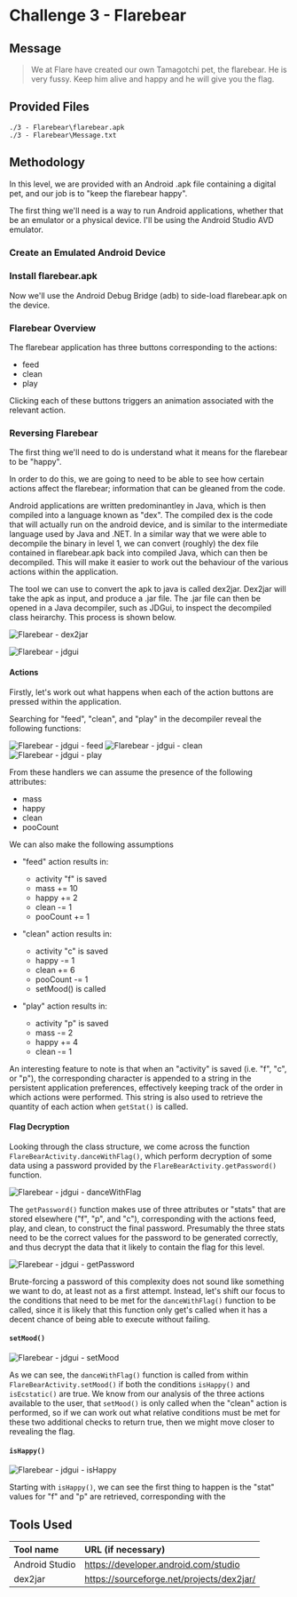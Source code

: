 # Challenge 3 - Flarebear

## Message
> We at Flare have created our own Tamagotchi pet, the flarebear. He is very fussy. Keep him alive and happy and he will give you the flag.

## Provided Files
```
./3 - Flarebear\flarebear.apk
./3 - Flarebear\Message.txt
```
## Methodology

In this level, we are provided with an Android .apk file containing a digital pet, and our job is to "keep the flarebear happy".

The first thing we'll need is a way to run Android applications, whether that be an emulator or a physical device. I'll be using the Android Studio AVD emulator.

### Create an Emulated Android Device

### Install flarebear.apk

Now we'll use the Android Debug Bridge (adb) to side-load flarebear.apk on the device.

### Flarebear Overview

The flarebear application has three buttons corresponding to the actions:
- feed
- clean
- play

Clicking each of these buttons triggers an animation associated with the relevant action.

### Reversing Flarebear

The first thing we'll need to do is understand what it means for the flarebear to be "happy".

In order to do this, we are going to need to be able to see how certain actions affect the flarebear; information that can be gleaned from the code.

Android applications are written predominantley in Java, which is then compiled into a language known as "dex". The compiled dex is the code that will 
actually run on the android device, and is similar to the intermediate language used by Java and .NET. In a similar way that we were able to decompile 
the binary in level 1, we can convert (roughly) the dex file contained in flarebear.apk back into compiled Java, which can then be decompiled. 
This will make it easier to work out the behaviour of the various actions within the application.

The tool we can use to convert the apk to java is called dex2jar. Dex2jar will take the apk as input, and produce a .jar file. The .jar file can then be 
opened in a Java decompiler, such as JDGui, to inspect the decompiled class heirarchy. This process is shown below.

![Flarebear - dex2jar](https://raw.githubusercontent.com/SecSuperN0va/CTF-Writeups/master/Flare-on/2019/03%20-%20Flarebear/images/flarebear_dex2jar.png)

![Flarebear - jdgui](https://raw.githubusercontent.com/SecSuperN0va/CTF-Writeups/master/Flare-on/2019/03%20-%20Flarebear/images/flarebear_jdgui.png)

#### Actions

Firstly, let's work out what happens when each of the action buttons are pressed within the application.

Searching for "feed", "clean", and "play" in the decompiler reveal the following functions:

![Flarebear - jdgui - feed](https://raw.githubusercontent.com/SecSuperN0va/CTF-Writeups/master/Flare-on/2019/03%20-%20Flarebear/images/flarebear_feed.png)
![Flarebear - jdgui - clean](https://raw.githubusercontent.com/SecSuperN0va/CTF-Writeups/master/Flare-on/2019/03%20-%20Flarebear/images/flarebear_clean.png)
![Flarebear - jdgui - play](https://raw.githubusercontent.com/SecSuperN0va/CTF-Writeups/master/Flare-on/2019/03%20-%20Flarebear/images/flarebear_play.png)

From these handlers we can assume the presence of the following attributes:
- mass
- happy
- clean
- pooCount

We can also make the following assumptions

- "feed" action results in:
  - activity "f" is saved
  - mass += 10
  - happy += 2
  - clean -= 1
  - pooCount += 1

- "clean" action results in:
  - activity "c" is saved
  - happy -= 1
  - clean += 6
  - pooCount -= 1
  - setMood() is called

- "play" action results in:
  - activity "p" is saved
  - mass -= 2
  - happy += 4
  - clean -= 1

An interesting feature to note is that when an "activity" is saved (i.e. "f", "c", or "p"), 
the corresponding character is appended to a string in the persistent application preferences, effectively keeping track of the order 
in which actions were performed. This string is also used to retrieve the quantity of each action when `getStat()` is called.

#### Flag Decryption

Looking through the class structure, we come across the function `FlareBearActivity.danceWithFlag()`, which perform decryption of some data 
using a password provided by the `FlareBearActivity.getPassword()` function. 

![Flarebear - jdgui - danceWithFlag](https://raw.githubusercontent.com/SecSuperN0va/CTF-Writeups/master/Flare-on/2019/03%20-%20Flarebear/images/flarebear_dance_with_flag.png)

The `getPassword()` function makes use of three attributes or "stats" that are stored elsewhere ("f", "p", and "c"), corresponding with the actions feed, 
play, and clean, to construct the final password. Presumably the three stats need to be the correct values for the password to be generated correctly, and 
thus decrypt the data that it likely to contain the flag for this level.

![Flarebear - jdgui - getPassword](https://raw.githubusercontent.com/SecSuperN0va/CTF-Writeups/master/Flare-on/2019/03%20-%20Flarebear/images/flarebear_get_password.png)

Brute-forcing a password of this complexity does not sound like something we want to do, at least not as a first attempt. Instead, let's shift our focus to the conditions 
that need to be met for the `danceWithFlag()` function to be called, since it is likely that this function only get's called when it has a decent chance of being able 
to execute without failing.

#### `setMood()`

![Flarebear - jdgui - setMood](https://raw.githubusercontent.com/SecSuperN0va/CTF-Writeups/master/Flare-on/2019/03%20-%20Flarebear/images/flarebear_set_mood.png)

As we can see, the `danceWithFlag()` function is called from within `FlareBearActivity.setMood()` if both the conditions `isHappy()` and `isEcstatic()` 
are true. We know from our analysis of the three actions available to the user, that `setMood()` is only called when the "clean" action is performed, so if 
we can work out what relative conditions must be met for these two additional checks to return true, then we might move closer to revealing the flag.

#### `isHappy()`

![Flarebear - jdgui - isHappy](https://raw.githubusercontent.com/SecSuperN0va/CTF-Writeups/master/Flare-on/2019/03%20-%20Flarebear/images/flarebear_ishappy.png)

Starting with `isHappy()`, we can see the first thing to happen is the "stat" values for "f" and "p" are retrieved, corresponding with the 


## Tools Used
Tool name|URL (if necessary)
:---|:---
Android Studio | https://developer.android.com/studio
dex2jar | https://sourceforge.net/projects/dex2jar/
